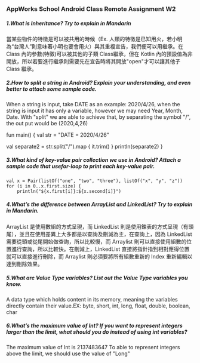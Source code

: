 ### AppWorks School Android Class Remote Assignment W2

##### 1.What is **Inheritance**? Try to explain in Mandarin

當某些物件的特徵是可以被共用的時候（Ex. 人類的特徵是已知用火，若小明為“台灣人”則意味著小明也要會用火）與其重複宣告，我們便可以用繼承。在 Class 內的參數(特徵)可以被其他的子類 Class繼承，但在 Kotlin 內的預設值為非開放，所以若要進行繼承則需要先在宣告時將其開放"open"才可以讓其他子 Class 繼承。

##### 2.How to ​**split​** a string in Android? Explain your understanding, and even better to attach some sample code.

When a string is input, take DATE as an example: 2020/4/26, when the string is input it has only a variable, however we may need Year, Month, Date. With "split" we are able to achieve that, by separating the symbol "/", the out put would be (2020,4,26)

fun main() {
  val str = "DATE = 2020/4/26"

  val separate2 = str.split("/").map { it.trim() }
  println(separate2)
}

##### 3.What kind of ​**key-value**​ pair collection we use in Android? Attach a sample code that usefor-loop to print each key-value pair. 

    val x = Pair(listOf("one", "two", "three"), listOf("x", "y", "z"))
    for (i in 0..x.first.size) {
        println("${x.first[i]}:${x.second[i]}")


##### 4.What’s the ​**difference**​ between ArrayList and LinkedList? Try to explain in Mandarin.

ArrayList 是使用數組的方式呈現，而 LinkedList 則是使用鍊表的方式呈現（有頭尾），並且在使用差異上大多都是以查詢及刪減為主，在查詢上，因為 LinkedList 需要從頭或從尾開始做查詢，所以比較慢，而 Arraylist 則可以直接使用組數的位置進行查詢，所以比較快。在刪減上，LinkedList 直接將指針指到相對應得位置就可以直接進行刪除，而 Arraylist 則必須要將所有組數重新的 Index 重新編輯以達到刪除效果。

##### 5.What are ​**Value Type**​ variables? List out the Value Type variables you know.

A data type which holds content in its memory, meaning the variables directly contain their value.EX: byte, short, int, long, float, double, boolean, char

##### 6.What’s the **​maximum**​ value of **​Int**​? If you want to represent integers larger than the limit, what should you do instead of using int variables?

The maximum value of Int is 2137483647
To able to represent integers above the limit, we should use the value of "Long"

	

